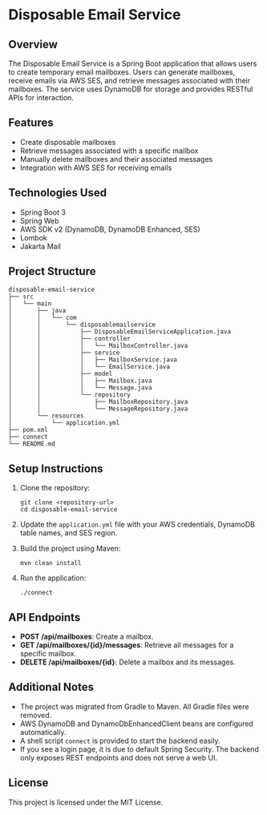 # Disposable Email Service

## Overview
The Disposable Email Service is a Spring Boot application that allows users to create temporary email mailboxes. Users can generate mailboxes, receive emails via AWS SES, and retrieve messages associated with their mailboxes. The service uses DynamoDB for storage and provides RESTful APIs for interaction.

## Features
- Create disposable mailboxes
- Retrieve messages associated with a specific mailbox
- Manually delete mailboxes and their associated messages
- Integration with AWS SES for receiving emails

## Technologies Used
- Spring Boot 3
- Spring Web
- AWS SDK v2 (DynamoDB, DynamoDB Enhanced, SES)
- Lombok
- Jakarta Mail

## Project Structure
```
disposable-email-service
├── src
│   └── main
│       ├── java
│       │   └── com
│       │       └── disposablemailservice
│       │           ├── DisposableEmailServiceApplication.java
│       │           ├── controller
│       │           │   └── MailboxController.java
│       │           ├── service
│       │           │   ├── MailboxService.java
│       │           │   └── EmailService.java
│       │           ├── model
│       │           │   ├── Mailbox.java
│       │           │   └── Message.java
│       │           └── repository
│       │               ├── MailboxRepository.java
│       │               └── MessageRepository.java
│       └── resources
│           └── application.yml
├── pom.xml
├── connect
└── README.md
```

## Setup Instructions
1. Clone the repository:
   ```
   git clone <repository-url>
   cd disposable-email-service
   ```

2. Update the `application.yml` file with your AWS credentials, DynamoDB table names, and SES region.

3. Build the project using Maven:
   ```
   mvn clean install
   ```

4. Run the application:
   ```
   ./connect
   ```

## API Endpoints
- **POST /api/mailboxes**: Create a mailbox.
- **GET /api/mailboxes/{id}/messages**: Retrieve all messages for a specific mailbox.
- **DELETE /api/mailboxes/{id}**: Delete a mailbox and its messages.

## Additional Notes
- The project was migrated from Gradle to Maven. All Gradle files were removed.
- AWS DynamoDB and DynamoDbEnhancedClient beans are configured automatically.
- A shell script `connect` is provided to start the backend easily.
- If you see a login page, it is due to default Spring Security. The backend only exposes REST endpoints and does not serve a web UI.

## License
This project is licensed under the MIT License.